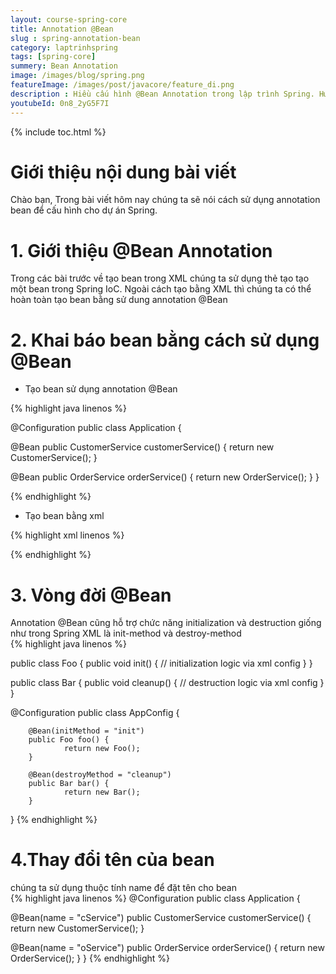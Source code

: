 ```yaml
---
layout: course-spring-core
title: Annotation @Bean
slug : spring-annotation-bean
category: laptrinhspring
tags: [spring-core]
summery: Bean Annotation
image: /images/blog/spring.png
featureImage: /images/post/javacore/feature_di.png
description : Hiều cấu hình @Bean Annotation trong lập trình Spring. Hướng dẫn sử dụng @Bean Annotation trong lập trình Spring.
youtubeId: 0n8_2yG5F7I
---
```


{% include toc.html %}

# **Giới thiệu nội dung bài viết**

Chào bạn, Trong bài viết hôm nay chúng ta sẽ nói cách sử dụng annotation bean để cấu hình cho dự án Spring.
 
# **1. Giới thiệu @Bean Annotation**

Trong các bài trước về tạo bean trong XML chúng ta sử dụng thẻ <bean /> tạo tạo một bean trong Spring IoC. Ngoài cách tạo bằng XML thì chúng ta có thể hoàn toàn tạo bean bằng sử dung annotation @Bean

# **2. Khai báo bean bằng cách sử dụng @Bean**


- Tạo bean sử dụng annotation @Bean

{% highlight java linenos %}

@Configuration
public class Application {

 @Bean
 public CustomerService customerService() {
  return new CustomerService();
 }
 
 @Bean
 public OrderService orderService() {
  return new OrderService();
 }
}

{% endhighlight %}

- Tạo bean bằng xml

{% highlight xml linenos %}

<beans>
        <bean id="customerService" class="com.companyname.projectname.CustomerService"/>
        <bean id="orderService" class="com.companyname.projectname.OrderService"/>
</beans>

{% endhighlight %}

# **3. Vòng đời @Bean**

Annotation @Bean cũng hỗ trợ chức năng initialization và destruction giống như trong Spring XML là init-method và destroy-method
<br>
{% highlight java linenos %}

public class Foo {
        public void init() {
                // initialization logic via xml config
        }
}

public class Bar {
        public void cleanup() {
                // destruction logic via xml config
        }
}

@Configuration
public class AppConfig {

        @Bean(initMethod = "init")
        public Foo foo() {
                return new Foo();
        }

        @Bean(destroyMethod = "cleanup")
        public Bar bar() {
                return new Bar();
        }

}
{% endhighlight %}

# **4.Thay đổi tên của bean**

chúng ta sử dụng thuộc tính name để đặt tên cho bean
<br>
{% highlight java linenos %}
@Configuration
public class Application {

 @Bean(name = "cService")
 public CustomerService customerService() {
  return new CustomerService();
 }
 
 @Bean(name = "oService")
 public OrderService orderService() {
  return new OrderService();
 }
}
{% endhighlight %}

















